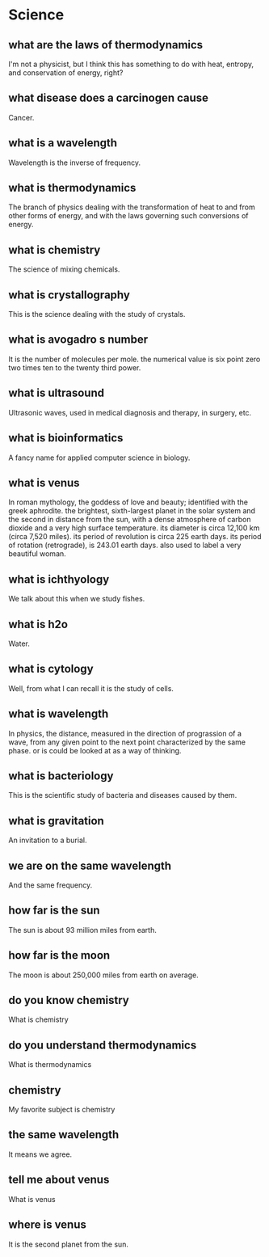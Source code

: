 # Science


[^_^]: # (simpleQA start)

## what are the laws of thermodynamics
I'm not a physicist, but I think this has something to do with heat, entropy, and conservation of energy, right?

## what disease does a carcinogen cause
Cancer.

## what is a wavelength
Wavelength is the inverse of frequency.

## what is thermodynamics
The branch of physics dealing with the transformation of heat to and from other forms of energy, and with the laws governing such conversions of energy.

## what is chemistry
The science of mixing chemicals.

## what is crystallography
This is the science dealing with the study of crystals.

## what is avogadro s number
It is the number of molecules per mole. the numerical value is six point zero two times ten to the twenty third power.

## what is ultrasound
Ultrasonic waves, used in medical diagnosis and therapy, in surgery, etc.

## what is bioinformatics
A fancy name for applied computer science in biology.

## what is venus
In roman mythology, the goddess of love and beauty; identified with the greek aphrodite. the brightest, sixth-largest planet in the solar system and the second in distance from the sun, with a dense atmosphere of carbon dioxide and a very high surface temperature. its diameter is circa 12,100 km (circa 7,520 miles). its period of revolution is circa 225 earth days. its period of rotation (retrograde), is 243.01 earth days.  also used to label a very beautiful woman.

## what is ichthyology
We talk about this when we study fishes.

## what is h2o
Water.

## what is cytology
Well, from what I can recall it is the study of cells.

## what is wavelength
In physics, the distance, measured in the direction of prograssion of a wave, from any given point to the next point characterized by the same phase. or is could be looked at as a way of thinking.

## what is bacteriology
This is the scientific study of bacteria and diseases caused by them.

## what is gravitation
An invitation to a burial.

## we are on the same wavelength
And the same frequency.

## how far is the sun
The sun is about 93 million miles from earth.

## how far is the moon
The moon is about 250,000 miles from earth on average.

## do you know chemistry
What is chemistry

## do you understand thermodynamics
What is thermodynamics

## chemistry
My favorite subject is chemistry

## the same wavelength
It means we agree.

## tell me about venus
What is venus

## where is venus
It is the second planet from the sun.

[^_^]: # (simpleQA end)
